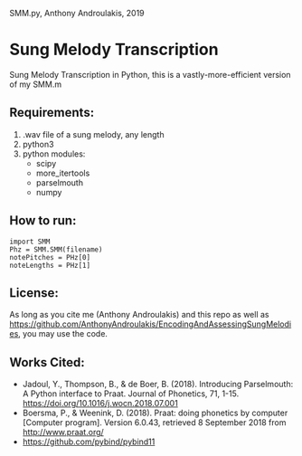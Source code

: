 SMM.py, Anthony Androulakis, 2019
# Sung Melody Transcription
Sung Melody Transcription in Python, this is a vastly-more-efficient version of my SMM.m

## Requirements:
1) .wav file of a sung melody, any length
2) python3
3) python modules:
    - scipy
    - more_itertools
    - parselmouth
    - numpy

## How to run:
`import SMM`       
`Phz = SMM.SMM(filename)`     
`notePitches = PHz[0]`     
`noteLengths = PHz[1]`     

## License:
As long as you cite me (Anthony Androulakis) and this repo as well as https://github.com/AnthonyAndroulakis/EncodingAndAssessingSungMelodies, you may use the code.

## Works Cited:
- Jadoul, Y., Thompson, B., & de Boer, B. (2018). Introducing Parselmouth: A Python interface to Praat. Journal of Phonetics, 71, 1-15. https://doi.org/10.1016/j.wocn.2018.07.001     
- Boersma, P., & Weenink, D. (2018). Praat: doing phonetics by computer [Computer program]. Version 6.0.43, retrieved 8 September 2018 from http://www.praat.org/     
- https://github.com/pybind/pybind11
